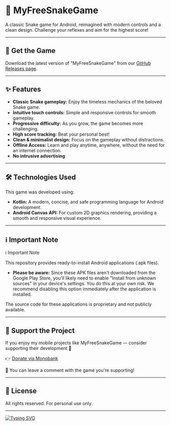 # 📱 MyFreeSnakeGame

A classic Snake game for Android, reimagined with modern controls and a clean design. Challenge your reflexes and aim for the highest score!

---

## 🚀 Get the Game

Download the latest version of "MyFreeSnakeGame" from our [GitHub Releases page](https://github.com/SerhiiQAA/MyFreeSnakeGame/releases).

---

## ✨ Features

* **Classic Snake gameplay:** Enjoy the timeless mechanics of the beloved Snake game.
* **Intuitive touch controls:** Simple and responsive controls for smooth gameplay.
* **Progressive difficulty:** As you grow, the game becomes more challenging.
* **High score tracking:** Beat your personal best!
* **Clean & minimalist design:** Focus on the gameplay without distractions.
* **Offline Access:** Learn and play anytime, anywhere, without the need for an internet connection.
* **No intrusive advertising**

---

## 🛠️ Technologies Used

This game was developed using:

* **Kotlin:** A modern, concise, and safe programming language for Android development.
* **Android Canvas API:** For custom 2D graphics rendering, providing a smooth and responsive visual experience.

---

## ℹ️ Important Note

ℹ️ Important Note

This repository provides ready-to-install Android applications (.apk files).

* **Please be aware:** Since these APK files aren't downloaded from the Google Play Store, you'll likely need to enable "Install from unknown sources" in your device's settings. You do this at your own risk. We recommend disabling this option immediately after the application is installed.

The source code for these applications is proprietary and not publicly available.

---

## 💖 Support the Project

If you enjoy my mobile projects like MyFreeSnakeGame — consider supporting their development 🙌

👉 [Donate via Monobank](https://send.monobank.ua/jar/6mVCH3drmi)

💬 You can leave a comment with the game you're supporting!

---

## 📜 License

All rights reserved. For personal use only.

---
[![Typing SVG](https://readme-typing-svg.demolab.com?font=Fira+Code&pause=1000&width=435&lines=Developed+with+passion+by+SerhiiQAA)](https://git.io/typing-svg)

